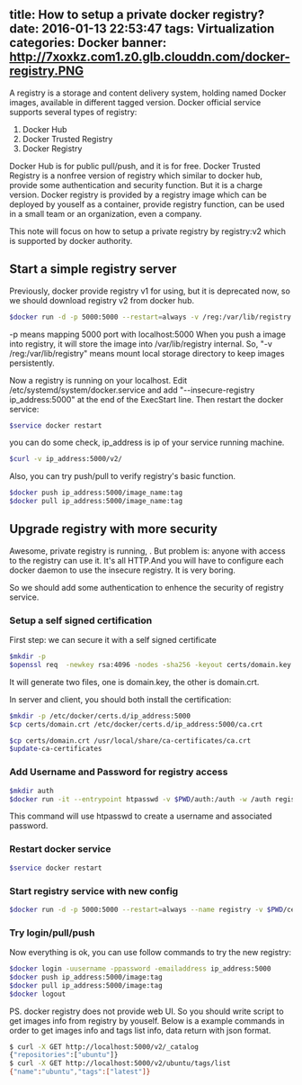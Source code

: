 title: How to setup a private docker registry?
date: 2016-01-13 22:53:47
tags: Virtualization
categories: Docker
banner: http://7xoxkz.com1.z0.glb.clouddn.com/docker-registry.PNG
---
A registry is a storage and content delivery system, holding named Docker images, available in different tagged version.
Docker official service supports several types of registry:
1. Docker Hub
2. Docker Trusted Registry
3. Docker Registry

<!--more--> 

Docker Hub is for public pull/push, and it is for free.
Docker Trusted Registry is a nonfree version of registry which similar to docker hub, provide some authentication and security function. But it is a charge version.
Docker registry is provided by a registry image which can be deployed by youself as a container, provide registry function, can be used in a small team or an organization, even a company.

This note will focus on how to setup a private registry by registry:v2 which is supported by docker authority. 

## Start a simple registry server
Previously, docker provide registry v1 for using, but it is deprecated now, so we should download registry v2 from docker hub.

```bash
$docker run -d -p 5000:5000 --restart=always -v /reg:/var/lib/registry --name registry registry:2
```

-p means mapping 5000 port with localhost:5000
When you push a image into registry, it will store the image into /var/lib/registry internal. So, "-v /reg:/var/lib/registry" means mount local storage directory to keep images persistently.


Now a registry is running on your localhost.
Edit /etc/systemd/system/docker.service and add "--insecure-registry ip_address:5000" at the end of the ExecStart line. Then restart the docker service:

```bash
$service docker restart
```

you can do some check, ip_address is ip of your service running machine.

```bash
$curl -v ip_address:5000/v2/
```

Also, you can try push/pull to verify registry's basic function.

```bash
$docker push ip_address:5000/image_name:tag
$docker pull ip_address:5000/image_name:tag
```

## Upgrade registry with more security
Awesome, private registry is running, .
But problem is: anyone with access to the registry can use it. It's all HTTP.And you will have to configure each docker daemon to use the insecure registry. It is very boring.

So we should add some authentication to enhence the security of registry service.

### Setup a self signed certification
First step: we can secure it with a self signed certificate

```bash
$mkdir -p 
$openssl req  -newkey rsa:4096 -nodes -sha256 -keyout certs/domain.key -x509 -days 365 -out certs/domain.crt
```
It will generate two files, one is domain.key, the other is domain.crt.

In server and client, you should both install the certification:

```bash
$mkdir -p /etc/docker/certs.d/ip_address:5000
$cp certs/domain.crt /etc/docker/certs.d/ip_address:5000/ca.crt

$cp certs/domain.crt /usr/local/share/ca-certificates/ca.crt
$update-ca-certificates
```

### Add Username and Password for registry access

```bash
$mkdir auth
$docker run -it --entrypoint htpasswd -v $PWD/auth:/auth -w /auth registry:2 -Bbc /auth/htpasswd username password
```
This command will use htpasswd to create a username and associated password.

### Restart docker service

```bash
$service docker restart
```

### Start registry service with new config
```bash
$docker run -d -p 5000:5000 --restart=always --name registry -v $PWD/certs:/certs -v $PWD/auth:/auth -v /reg:/var/lib/registry -e REGISTRY_HTTP_TLS_CERTIFICATE=/certs/domain.crt -e REGISTRY_HTTP_TLS_KEY=/certs/domain.key -e "REGISTRY_AUTH_HTPASSWD_REALM=Registry Realm" -e REGISTRY_AUTH_HTPASSWD_PATH=/auth/htpasswd -e REGISTRY_AUTH=htpasswd registry:2 
```

### Try login/pull/push
Now everything is ok, you can use follow commands to try the new registry:
```bash
$docker login -uusername -ppassword -emailaddress ip_address:5000
$docker push ip_address:5000/image:tag
$docker pull ip_address:5000/image:tag
$docker logout
```

PS. docker registry does not provide web UI. So you should write script to get images info from registry by youself. 
Below is a example commands in order to get images info and tags list info, data return with json format. 
```bash
$ curl -X GET http://localhost:5000/v2/_catalog
{"repositories":["ubuntu"]}
$ curl -X GET http://localhost:5000/v2/ubuntu/tags/list
{"name":"ubuntu","tags":["latest"]}
```









 